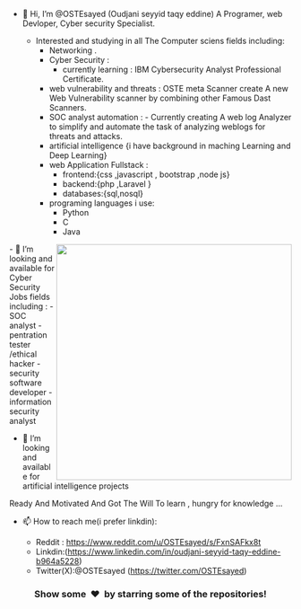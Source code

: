 - 👋 Hi, I’m @OSTEsayed (Oudjani seyyid taqy eddine) A Programer, web Devloper, Cyber security Specialist.  
  
  - Interested and studying in all The Computer sciens fields including:
    - Networking .
    - Cyber Security :
      - currently learning : IBM Cybersecurity Analyst Professional Certificate.
    - web vulnerability and threats : OSTE meta Scanner create A new Web Vulnerability scanner by combining other Famous Dast Scanners.
    - SOC analyst automation : - Currently creating A web log Analyzer to simplify and automate the task of analyzing weblogs for threats and attacks.
    - artificial intelligence {i have background in maching Learning and Deep Learning}
    - web Application Fullstack :
      - frontend:{css ,javascript , bootstrap ,node js}
      - backend:{php ,Laravel }
      - databases:{sql,nosql}
    - programing languages i use:
      - Python
      - C
      - Java

 <a href="https://github.com/anuraghazra/github-readme-stats" title="Go to Source">
      <img align="right" width=420 height="auto" src="https://github-readme-stats.vercel.app/api?username=OSTEsayed&show_icons=true&theme=dark&border_color=61dafb&hide_border=true&include_all_commits=true" />
    </a>
- 👀 I’m looking and available for Cyber Security Jobs fields including :
  - SOC analyst 
  - pentration tester /ethical hacker 
  - security software developer
  - information security analyst 

- 👀 I’m looking and available for artificial intelligence projects

Ready And Motivated And Got The Will To learn , hungry for knowledge ...

- 📫 How to reach me(i prefer linkdin):

  - Reddit : https://www.reddit.com/u/OSTEsayed/s/FxnSAFkx8t
  - Linkdin:(https://www.linkedin.com/in/oudjani-seyyid-taqy-eddine-b964a5228)
  - Twitter(X):@OSTEsayed (https://twitter.com/OSTEsayed)
<div align="center">
    <h3 align="center">Show some &nbsp;❤️&nbsp; by starring some of the repositories!</h3>
</div>
<!---
OSTEsayed/OSTEsayed is a ✨ special ✨ repository because its `README.md` (this file) appears on your GitHub profile.
You can click the Preview link to take a look at your changes.
--->
